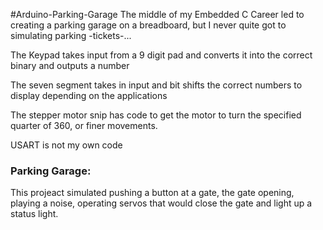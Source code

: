#Arduino-Parking-Garage
The middle of my Embedded C Career led to creating a parking garage on a breadboard, but I never quite got to simulating parking -tickets-...


The Keypad takes input from a 9 digit pad and converts it into the correct binary and outputs a number
 
The seven segment takes in input and bit shifts the correct numbers to display depending on the applications
 
The stepper motor snip has code to get the motor to turn the specified quarter of 360, or finer movements.

USART is not my own code

### Parking Garage:
This projeact simulated pushing a button at a gate, the gate opening, playing a noise, operating servos that would close the gate and light up a status light.
